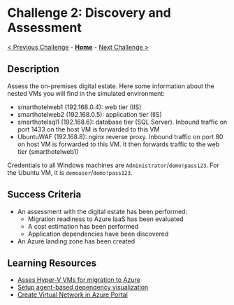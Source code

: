# Challenge 2: Discovery and Assessment

[< Previous Challenge](./01-design.md) - **[Home](../README.md)** - [Next Challenge >](./03-prepare.md)

## Description

Assess the on-premises digital estate. Here some information about the nested VMs you will find in the simulated environment:

- smarthotelweb1 (192.168.0.4): web tier (IIS)
- smarthotelweb2 (192.168.0.5): application tier (IIS)
- smarthotelsql1 (192.168.6): database tier (SQL Server). Inbound traffic on port 1433 on the host VM is forwarded to this VM
- UbuntuWAF (192.168.8): nginx reverse proxy. Inbound traffic on port 80 on host VM is forwarded to this VM. It then forwards traffic to the web tier (smarthotelweb1)

Credentials to all Windows machines are `Administrator`/`demo!pass123`. For the Ubuntu VM, it is `demouser`/`demo!pass123`.

## Success Criteria

- An assessment with the digital estate has been performed:
    - Migration readiness to Azure IaaS has been evaluated
    - A cost estimation has been performed
    - Application dependencies have been discovered
- An Azure landing zone has been created

## Learning Resources

- [Asses Hyper-V VMs for migration to Azure](https://docs.microsoft.com/azure/migrate/tutorial-assess-hyper-v)
- [Setup agent-based dependency visualization](https://docs.microsoft.com/azure/migrate/how-to-create-group-machine-dependencies)
- [Create Virtual Network in Azure Portal](https://docs.microsoft.com/azure/virtual-network/quick-create-portal)

